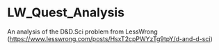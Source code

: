 # LW_Quest_Analysis
An analysis of the D&amp;D.Sci problem from LessWrong (https://www.lesswrong.com/posts/HsxT2cpPWYzTg9tpY/d-and-d-sci)
